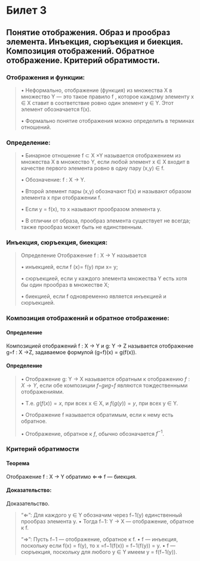 # Билет 3

## Понятие отображения. Образ и прообраз элемента. Инъекция, сюръекция и биекция. Композиция отображений. Обратное отображение. Критерий обратимости.

### Отображения и функции:

> • Неформально, отображение (функция) из множества X в множество Y —
> это такое правило f , которое каждому элементу x ∈ X ставит в соответствие
> ровно один элемент y ∈ Y. Этот элемент обозначается f(x).
>
> • Формально понятие отображения можно определить в терминах
> отношений.

### Определение:

> • Бинарное отношение f ⊂ X ×Y называется отображением из множества
> X в множество Y, если любой элемент x ∈ X входит в качестве первого
> элемента ровно в одну пару (x,y) ∈ f.
>
> • Обозначение: f : X → Y.
>
> • Второй элемент пары (x,y) обозначают f(x) и называют образом элемента x при отображении f.
>
> • Если y = f(x), то x называют прообразом элемента y.
>
> • В отличии от образа, прообраз элемента существует не всегда;
> также прообраз может быть не единственным.

### Инъекция, сюръекция, биекция:

> Определение
> Отображение f : X → Y называется
>
> • инъекцией, если f (x)= f(y) при x= y;
>
> • сюръекцией, если у каждого элемента множества Y есть хотя бы один
> прообраз в множестве X;
>
> • биекцией, если f одновременно является инъекцией и сюръекцией.

### Композиция отображений и обратное отображение:

#### Определение

Композицией отображений f : X → Y и g: Y → Z называется отображение
g◦f : X →Z, задаваемое формулой (g◦f)(x) = g(f(x)).

#### Определение

> • Отображение g: Y → X называется обратным к отображению $f : X → Y$,
> если обе композиции $f ◦g и g ◦f$ являются тождественными
> отображениями.
>
> • Т.е. $g(f (x)) = x$, при всех x ∈ X, и $f(g(y)) = y$, при всех y ∈ Y.
>
> • Отображение f называется обратимым, если к нему есть обратное.
>
> • Отображение, обратное к $f$, обычно обозначается $f^{−1}$.

### Критерий обратимости

#### Теорема

Отображение f : X → Y обратимо ⇐⇒ f — биекция.

#### Доказательство:

Доказательство.

> “⇐”: Для каждого y ∈ Y обозначим через f−1(y) единственный прообраз
> элемента y.
> • Тогда f−1: Y → X — отображение, обратное к f.
>
> “⇒”: Пусть f−1 — отображение, обратное к f.
> • f — инъекция, поскольку если f(x) = f(y),
> то x =f−1(f(x)) = f−1(f(y)) = y.
> • f — сюръекция, поскольку для любого y ∈ Y имеем y = f(f−1(y)).